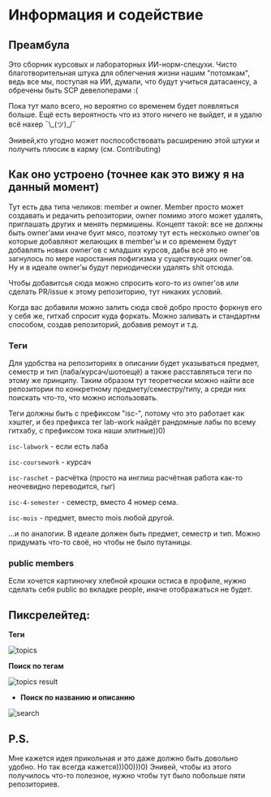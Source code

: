 # Информация и содействие

## Преамбула

Это сборник курсовых и лабораторных ИИ-норм-спецухи. Чисто благотворительная штука для облегчения жизни нашим "потомкам", ведь все мы, поступая на ИИ, думали, что будут учиться датасаенсу, а обречены быть SCP девелоперами :(

Пока тут мало всего, но вероятно со временем будет появляться больше. Ещё есть вероятность что из этого ничего не выйдет, и я удалю всё нахер ¯\\\_(ツ)_/¯

Энивей,кто угодно может поспособствовать расширению этой штуки и получить плюсик в карму (см. Contributing)

## Как оно устроено (точнее как это вижу я на данный момент)

Тут есть два типа челиков: member и owner. Member просто может создавать и редачить репозитории, owner помимо этого может удалять, приглашать других и менять пермишены. Концепт такой: все не должны быть owner'ами иначе буит мясо, поэтому тут есть несколько owner'ов которые добавляют желающих в member'ы и со временем будут добавлять новых owner'ов с младших курсов, дабы всё это не загнулось по мере наростания пофигизма у существующих owner'ов. Ну и в идеале owner'ы будут периодически удалять shit отсюда.

Чтобы добавитсья сюда можно спросить кого-то из owner'ов или сделать PR/issue к этому репозиторию, тут никаких условий.

Когда вас добавили можно залить сюда своё добро просто форкнув его у себя же, гитхаб спросит куда форкать. Можно заливать и стандартнм способом, создав репозиторий, добавив ремоут и т.д.

### Теги

Для удобства на репозиториях в описании будет указываться предмет, семестр и тип (лаба/курсач/шотоещё) а также расставляться теги по этому же принципу. Таким образом тут теоретчески можно найти все репозитории по конкретному предмету/семестру/типу, а среди них поискать что-то, что можно использовать.

Теги должны быть с префиксом "isc-", потому что это работает как хэштег, и без префикса тег lab-work найдёт рандомные лабы по всему гитхабу, с префиксом тока наши элитные))0)

```isc-labwork``` - если есть лаба

```isc-coursework``` - курсач

```isc-raschet``` - расчётка (просто на инглиш расчётная работа как-то неочевидно переводится, гыг)

```isc-4-semester``` - семестр, вместо 4 номер сема.

```isc-mois``` - предмет, вместо mois любой другой.

...и по аналогии. В идеале должен быть предмет, семестр и тип. Можно придумать что-то своё, но чтобы не было путаницы.

### public members

Если хочется картиночку хлебной крошки остиса в профиле, нужно сделать себя public во вкладке people, иначе отображаться не будет.

## Пиксрелейтед:

**Теги**

![topics](https://github.com/iit-students-charity/info-and-contributing/raw/master/topics.png "Теги")

**Поиск по тегам**

![topics result](https://github.com/iit-students-charity/info-and-contributing/raw/master/topics_result.png "Поиск по тегам")

* **Поиск по названию и описанию**

![search](https://github.com/iit-students-charity/info-and-contributing/raw/master/search.png "Поиск по названию/описанию")

## P.S.

Мне кажется идея прикольная и это даже должно быть довольно удобно. Но так всегда кажется)))00)))0) Энивей, чтобы из этого получилось что-то полезное, нужно чтобы тут было побольше пяти репозиториев.

